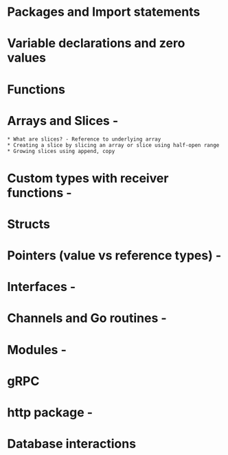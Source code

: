 # Packages and Import statements
# Variable declarations and zero values
# Functions
# Arrays and Slices - <DIG DEEP>
    * What are slices? - Reference to underlying array
    * Creating a slice by slicing an array or slice using half-open range
    * Growing slices using append, copy
# Custom types with receiver functions - <DIG DEEP>
# Structs
# Pointers (value vs reference types) - <DIG DEEP>
# Interfaces - <DIG DEEP>
# Channels and Go routines - <DIG DEEP>
# Modules - <DIG DEEP>
# gRPC
# http package - <DIG DEEP>
# Database interactions